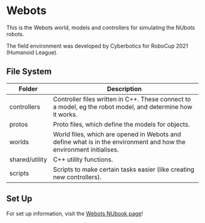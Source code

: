 # Webots

This is the Webots world, models and controllers for simulating the NUbots robots.

The field environment was developed by Cyberbotics for RoboCup 2021 (Humanoid League).

## File System

| Folder         | Description                                                                                                        |
| -------------- | ------------------------------------------------------------------------------------------------------------------ |
| controllers    | Controller files written in C++. These connect to a model, eg the robot model, and determine how it works.         |
| protos         | Proto files, which define the models for objects.                                                                  |
| worlds         | World files, which are opened in Webots and define what is in the environment and how the environment initialises. |
| shared/utility | C++ utility functions.                                                                                             |
| scripts        | Scripts to make certain tasks easier (like creating new controllers).                                              |

## Set Up

For set up information, visit the [Webots NUbook page](https://nubook.nubots.net/guides/tools/webots-setup)!